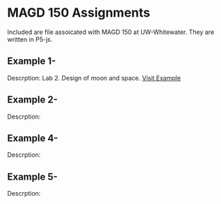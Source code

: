 # MAGD 150 Assignments

Included are file assoicated with MAGD 150 at UW-Whitewater. They are written in P5-js.

## Example 1- 
Descrption: Lab 2. Design of moon and space.
[Visit Example](https://github.com/GreenLobster1/MAGD-150-Assignments/blob/master/sketch.js)
## Example 2-
Descrption:
[]()
## Example 4-
Descrption:
[]()
## Example 5-
Descrption:
[]()
